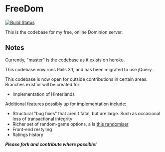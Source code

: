FreeDom
======

[![Build Status](https://travis-ci.org/asilano/free-dom.png?branch=master)](https://travis-ci.org/asilano/free-dom)

This is the codebase for my free, online Dominion server.

Notes
-----

Currently, "master" is the codebase as it exists on heroku.

This codebase now runs Rails 3.1, and has been migrated to use jQuery.

This codebase is now open for outside contributions in certain areas. Branches exist or will be created for:

* Implementation of Hinterlands

Additional features possibly up for implementation include:

* Structural "bug fixes" that aren't fatal, but are large. Such as occasional loss of transactional integrity
* Richer set of random-game options, a la [this randomiser](http://www.hiwiller.com/dominion/)
* Front-end restyling
* Ratings history

_**Please fork and contribute where possible!**_
